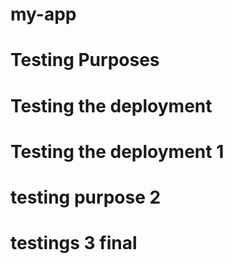 # my-app

# Testing Purposes

# Testing the deployment

# Testing the deployment 1

# testing purpose 2

# testings 3 final
